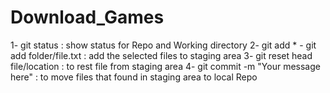 # Download_Games

1- git status : show status for Repo and Working directory
2- git add \* - git add folder/file.txt : add the selected files to staging area
3- git reset head file/location : to rest file from staging area
4- git commit -m "Your message here" : to move files that found in staging area to local Repo
